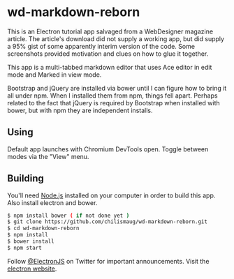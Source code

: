 # wd-markdown-reborn
This is an Electron tutorial app salvaged from a WebDesigner magazine article. The article's download did not supply a working app, but did supply a 95% gist of some apparently interim version of the code. Some screenshots provided motivation and clues on how to glue it together.

This app is a multi-tabbed markdown editor that uses Ace editor in edit mode and Marked in view mode. 

Bootstrap and jQuery are installed via bower until I can figure how to bring it all under npm. When I installed them from npm, things fell apart. Perhaps related to the fact that jQuery is required by Bootstrap when installed with bower, but with npm they are independent installs.


## Using

Default app launches with Chromium DevTools open. Toggle between modes via the "View" menu.

## Building

You'll need [Node.js](https://nodejs.org) installed on your computer in order to build this app. Also install electron and bower.

```bash
$ npm install bower ( if not done yet )
$ git clone https://github.com/chilismaug/wd-markdown-reborn.git
$ cd wd-markdown-reborn
$ npm install
$ bower install
$ npm start
```

Follow [@ElectronJS](https://twitter.com/electronjs) on Twitter for important
announcements. Visit the [electron website](http://electron.atom.io).
